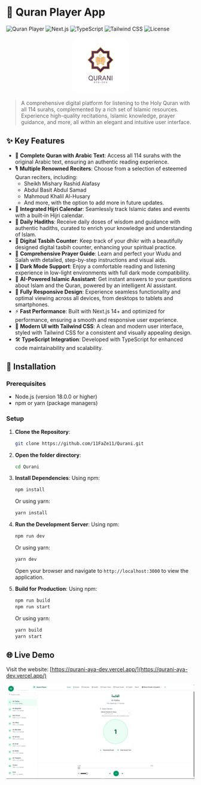 # 🕋 Quran Player App

![Quran Player](https://img.shields.io/badge/Quran%20Player-v1.0-brightgreen)
![Next.js](https://img.shields.io/badge/Next.js-14%2B-blue)
![TypeScript](https://img.shields.io/badge/TypeScript-5.0%2B-294E80)
![Tailwind CSS](https://img.shields.io/badge/Tailwind%20CSS-3.0%2B-38B2AC)
![License](https://img.shields.io/badge/License-MIT-yellow)

<p align="center">
<img src="./public/app-logo.png" alt="Quran Player Logo" width="150" height="150" style="border-radius: 20px;"/>
</p>

> A comprehensive digital platform for listening to the Holy Quran with all 114 surahs, complemented by a rich set of Islamic resources. Experience high-quality recitations, Islamic knowledge, prayer guidance, and more, all within an elegant and intuitive user interface.

## ✨ Key Features

-   📖 **Complete Quran with Arabic Text**: Access all 114 surahs with the original Arabic text, ensuring an authentic reading experience.
-   🎙️ **Multiple Renowned Reciters**: Choose from a selection of esteemed Quran reciters, including:
    -   Sheikh Mishary Rashid Alafasy
    -   Abdul Basit Abdul Samad
    -   Mahmoud Khalil Al-Husary
    -   And more, with the option to add more in future updates.
-   📅 **Integrated Hijri Calendar**: Seamlessly track Islamic dates and events with a built-in Hijri calendar.
-   💬 **Daily Hadiths**: Receive daily doses of wisdom and guidance with authentic hadiths, curated to enrich your knowledge and understanding of Islam.
-   📿 **Digital Tasbih Counter**: Keep track of your dhikr with a beautifully designed digital tasbih counter, enhancing your spiritual practice.
-   🤲 **Comprehensive Prayer Guide**: Learn and perfect your Wudu and Salah with detailed, step-by-step instructions and visual aids.
-   🌙 **Dark Mode Support**: Enjoy a comfortable reading and listening experience in low-light environments with full dark mode compatibility.
-   🤖 **AI-Powered Islamic Assistant**: Get instant answers to your questions about Islam and the Quran, powered by an intelligent AI assistant.
-   📱 **Fully Responsive Design**: Experience seamless functionality and optimal viewing across all devices, from desktops to tablets and smartphones.
-   ⚡ **Fast Performance**: Built with Next.js 14+ and optimized for performance, ensuring a smooth and responsive user experience.
-   🎨 **Modern UI with Tailwind CSS**: A clean and modern user interface, styled with Tailwind CSS for a consistent and visually appealing design.
-   🛠️ **TypeScript Integration**: Developed with TypeScript for enhanced code maintainability and scalability.

## 🚀 Installation

### Prerequisites

-   Node.js (version 18.0.0 or higher)
-   npm or yarn (package managers)

### Setup

1.  **Clone the Repository**:
    ```bash
    git clone https://github.com/11FaZe11/Qurani.git
    ```
2.  **Open the folder directory**:
    ```bash
    cd Qurani
    ```

3.  **Install Dependencies**:
    Using npm:
    ```bash
    npm install
    ```
    Or using yarn:
    ```bash
    yarn install
    ```

4.  **Run the Development Server**:
    Using npm:
    ```bash
    npm run dev
    ```
    Or using yarn:
    ```bash
    yarn dev
    ```
    Open your browser and navigate to `http://localhost:3000` to view the application.

5.  **Build for Production**:
    Using npm:
    ```bash
    npm run build
    npm run start
    ```
    Or using yarn:
    ```bash
    yarn build
    yarn start
    ```

## 🌐 Live Demo

Visit the website: [https://qurani-aya-dev.vercel.app/](https://qurani-aya-dev.vercel.app/)

<p align="center">
  <img src="./public/app-demo.png" alt="Quran Player App Screenshot" width="600"/>
</p>



